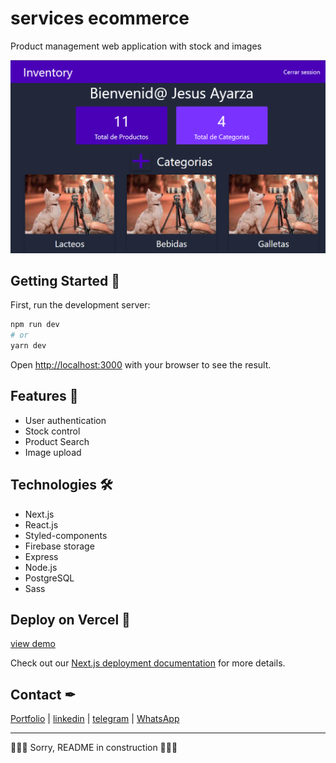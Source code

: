 # services ecommerce

Product management web application with stock and images

![Descripción de la imagen](/public/inventory.png)
## Getting Started 🚀

First, run the development server:

```bash
npm run dev
# or
yarn dev
```

Open [http://localhost:3000](http://localhost:3000) with your browser to see the result.

## Features 🧷

- User authentication
- Stock control
- Product Search
- Image upload

## Technologies 🛠
- Next.js
- React.js
- Styled-components
- Firebase storage
- Express
- Node.js
- PostgreSQL
- Sass

## Deploy on Vercel 🚀

[view demo](https://inventory-frontend-tau.vercel.app/)

Check out our [Next.js deployment documentation](https://nextjs.org/docs/deployment) for more details.

## Contact ✒

[Portfolio](https://jesudev.vercel.app/) | [linkedin](https://www.linkedin.com/in/jesus-ayarza/) | [telegram](https://t.me/jesusA1811) | [WhatsApp](https://api.whatsapp.com/send/?phone=51936129604&text&type=phone_number&app_absent=0)

-----------------------------------------------------------------------------------------------


🚧🚧🚧 Sorry, README in construction 🚧🚧🚧
